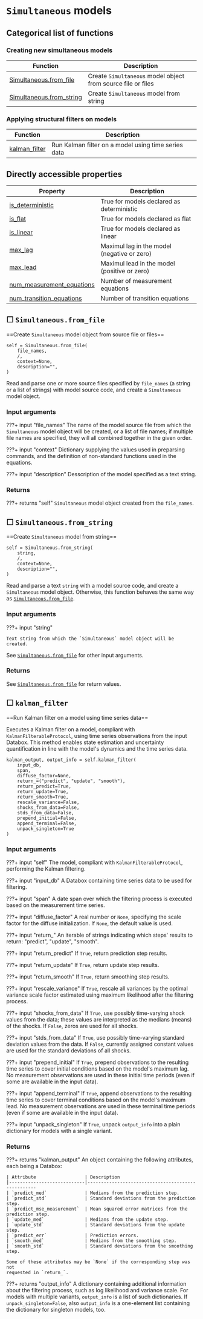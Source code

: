 
`Simultaneous` models
======================
    


Categorical list of functions
-------------------------------

### Creating new simultaneous models ###

Function | Description
----------|------------
[Simultaneous.from_file](#simultaneousfrom_file) | Create `Simultaneous` model object from source file or files
[Simultaneous.from_string](#simultaneousfrom_string) | Create `Simultaneous` model from string


### Applying structural filters on models ###

Function | Description
----------|------------
[kalman_filter](#kalman_filter) | Run Kalman filter on a model using time series data





Directly accessible properties
------------------------------

Property | Description
----------|------------
[is_deterministic](#is_deterministic) | True for models declared as deterministic
[is_flat](#is_flat) | True for models declared as flat
[is_linear](#is_linear) | True for models declared as linear
[max_lag](#max_lag) | Maximul lag in the model (negative or zero)
[max_lead](#max_lead) | Maximul lead in the model (positive or zero)
[num_measurement_equations](#num_measurement_equations) | Number of measurement equations
[num_transition_equations](#num_transition_equations) | Number of transition equations



☐ `Simultaneous.from_file`
----------------------------

==Create `Simultaneous` model object from source file or files==

```
self = Simultaneous.from_file(
    file_names,
    /,
    context=None,
    description="",
)
```

Read and parse one or more source files specified by `file_names` (a string
or a list of strings) with model source code, and create a `Simultaneous`
model object.


### Input arguments ###


???+ input "file_names"
    The name of the model source file from which the `Simultaneous` model object
    will be created, or a list of file names; if multiple file names are
    specified, they will all combined together in the given order.

???+ input "context"
    Dictionary supplying the values used in preparsing commands, and the
    definition of non-standard functions used in the equations.

???+ input "description"
    Desscription of the model specified as a text string.


### Returns ###


???+ returns "self"
`Simultaneous` model object created from the `file_names`.
        



☐ `Simultaneous.from_string`
------------------------------

==Create `Simultaneous` model from string==

```
self = Simultaneous.from_string(
    string,
    /,
    context=None,
    description="",
)
```

Read and parse a text `string` with a model source code, and create a
`Simultaneous` model object. Otherwise, this function behaves the same way as
[`Simultaneous.from_file`](#simultaneousfrom_file).


### Input arguments ###


???+ input "string"

    Text string from which the `Simultaneous` model object will be created.

See [`Simultaneous.from_file`](#simultaneousfrom_file) for other input arguments.


### Returns ###

See [`Simultaneous.from_file`](simultaneousfrom_file) for return values.
        



☐ `kalman_filter`
-------------------

==Run Kalman filter on a model using time series data==

Executes a Kalman filter on a model, compliant with `KalmanFilterableProtocol`, 
using time series observations from the input Databox. This method enables state 
estimation and uncertainty quantification in line with the model's dynamics and 
the time series data.

    kalman_output, output_info = self.kalman_filter(
        input_db, 
        span, 
        diffuse_factor=None, 
        return_=("predict", "update", "smooth"),
        return_predict=True, 
        return_update=True, 
        return_smooth=True, 
        rescale_variance=False,
        shocks_from_data=False, 
        stds_from_data=False, 
        prepend_initial=False,
        append_terminal=False, 
        unpack_singleton=True
    )


### Input arguments ###


???+ input "self"
    The model, compliant with `KalmanFilterableProtocol`, performing the 
    Kalman filtering.

???+ input "input_db"
    A Databox containing time series data to be used for filtering.

???+ input "span"
    A date span over which the filtering process is executed based on the
    measurement time series.

???+ input "diffuse_factor"
    A real number or `None`, specifying the scale factor for the diffuse
    initialization. If `None`, the default value is used.

???+ input "return_"
    An iterable of strings indicating which steps' results to return: 
    "predict", "update", "smooth".

???+ input "return_predict"
    If `True`, return prediction step results.

???+ input "return_update"
    If `True`, return update step results.

???+ input "return_smooth"
    If `True`, return smoothing step results.

???+ input "rescale_variance"
    If `True`, rescale all variances by the optimal variance scale factor
    estimated using maximum likelihood after the filtering process.

???+ input "shocks_from_data"
    If `True`, use possibly time-varying shock values from the data; these
    values are interpreted as the medians (means) of the shocks. If `False`,
    zeros are used for all shocks.

???+ input "stds_from_data"
    If `True`, use possibly time-varying standard deviation values from the
    data. If `False`, currently assigned constant values are used for the
    standard deviations of all shocks.

???+ input "prepend_initial"
    If `True`, prepend observations to the resulting time series to cover
    initial conditions based on the model's maximum lag. No measurement
    observations are used in these initial time periods (even if some are
    available in the input data).

???+ input "append_terminal"
    If `True`, append observations to the resulting time series to cover
    terminal conditions based on the model's maximum lead. No measurement
    observations are used in these terminal time periods (even if some are
    available in the input data).

???+ input "unpack_singleton"
    If `True`, unpack `output_info` into a plain dictionary for models with a
    single variant.


### Returns ###


???+ returns "kalman_output"
    An object containing the following attributes, each being a Databox:

    | Attribute                  | Description
    |----------------------------|---------------------------------------------------
    | `predict_med`              | Medians from the prediction step.
    | `predict_std`              | Standard deviations from the prediction step.
    | `predict_mse_measurement`  | Mean squared error matrices from the prediction step.
    | `update_med`               | Medians from the update step.
    | `update_std`               | Standard deviations from the update step.
    | `predict_err`              | Prediction errors.
    | `smooth_med`               | Medians from the smoothing step.
    | `smooth_std`               | Standard deviations from the smoothing step.

    Some of these attributes may be `None` if the corresponding step was not
    requested in `return_`.

???+ returns "output_info"
    A dictionary containing additional information about the filtering process,
    such as log likelihood and variance scale. For models with multiple
    variants, `output_info` is a list of such dictionaries. If
    `unpack_singleton=False`, also `output_info` is a one-element list
    containing the dictionary for singleton models, too.
        